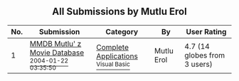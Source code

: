 ﻿<div align="center">

## All Submissions by Mutlu Erol

</div>

No.  | Submission | Category | By   | User Rating
---- | ---------- | -------- | ---- | -----------
1 | [MMDB Mutlu' z Movie Database<br /><sup>2004-01-22 03:35:50</sup>](https://github.com/Planet-Source-Code/mutlu-erol-mmdb-mutlu-z-movie-database__1-51156) | [Complete Applications<br /><sup>Visual Basic</sup>](../ByCategory/complete-applications__1-27.md) | Mutlu Erol | 4.7 (14 globes from 3 users)
